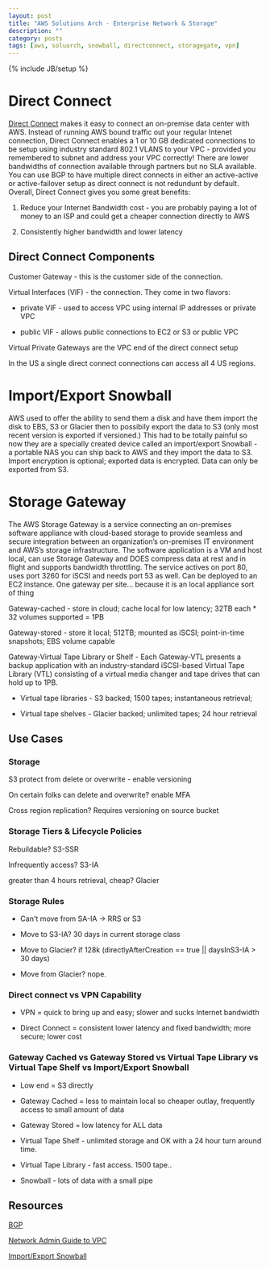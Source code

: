```yaml
---
layout: post
title: "AWS Solutions Arch - Enterprise Network & Storage"
description: ""
category: posts
tags: [aws, soluarch, snowball, directconnect, storagegate, vpn]
---
```

{% include JB/setup %}

# Direct Connect
[Direct Connect](https://aws.amazon.com/directconnect/) makes it easy to connect an on-premise data center with AWS. Instead of running AWS bound traffic out your regular Intenet connection, Direct Connect enables a 1 or 10 GB dedicated connections to be setup using industry standard 802.1 VLANS to your VPC - provided you remembered to subnet and address your VPC correctly! There are lower bandwidths of connection available through partners but no SLA available. You can use BGP to have multiple direct connects in either an active-active or active-failover setup as direct connect is not redundunt by default. Overall, Direct Connect gives you some great benefits:

1. Reduce your Internet Bandwidth cost - you are probably paying a lot of money to an ISP and could get a cheaper connection directly to AWS

1. Consistently higher bandwidth and lower latency 

## Direct Connect Components
Customer Gateway - this is the customer side of the connection. 

Virtual Interfaces (VIF) - the connection. They come in two flavors:

- private VIF - used to access VPC using internal IP addresses or private VPC

- public VIF - allows public connections to EC2 or S3 or public VPC 

Virtual Private Gateways are the VPC end of the direct connect setup

In the US a single direct connect connections can access all 4 US regions.

# Import/Export Snowball
AWS used to offer the ability to send them a disk and have them import the disk to EBS, S3 or Glacier then to possibily export the data to S3 (only most recent version is exported if versioned.) This had to be totally painful so now they are a specially created device called an import/export Snowball - a portable NAS you can ship back to AWS and they import the data to S3. Import encryption is optional; exported data is encrypted. Data can only be exported from S3.

# Storage Gateway
The AWS Storage Gateway is a service connecting an on-premises software appliance with cloud-based storage to provide seamless and secure integration between an organization’s on-premises IT environment and AWS’s storage infrastructure. The software application is a VM and host local, can use Storage Gateway and DOES compress data at rest and in flight and supports bandwidth throttling. The service actives on port 80, uses port 3260 for iSCSI and needs port 53 as well. Can be deployed to an EC2 instance. One gateway per site... because it is an local appliance sort of thing

Gateway-cached - store in cloud; cache local for low latency; 32TB each * 32 volumes supported = 1PB

Gateway-stored - store it local; 512TB; mounted as iSCSI; point-in-time snapshots; EBS volume capable

Gateway-Virtual Tape Library or Shelf - Each Gateway-VTL presents a backup application with an industry-standard iSCSI-based Virtual Tape Library (VTL) consisting of a virtual media changer and tape drives that can hold up to 1PB. 

- Virtual tape libraries - S3 backed; 1500 tapes; instantaneous retrieval; 

- Virtual tape shelves - Glacier backed; unlimited tapes; 24 hour retrieval

##  Use Cases

### Storage

S3 protect from delete or overwrite - enable versioning

On certain folks can delete and overwrite? enable MFA

Cross region replication? Requires versioning on source bucket

### Storage Tiers & Lifecycle Policies

Rebuildable? S3-SSR

Infrequently access? S3-IA

greater than 4 hours retrieval, cheap? Glacier

### Storage Rules

- Can't move from SA-IA -> RRS or S3

- Move to S3-IA? 30 days in current storage class

- Move to Glacier? if 128k (directlyAfterCreation == true || daysInS3-IA > 30 days) 

- Move from Glacier? nope.

### Direct connect vs VPN Capability

- VPN = quick to bring up and easy; slower and sucks Internet bandwidth

- Direct Connect = consistent lower latency and fixed bandwidth; more secure; lower cost

### Gateway Cached vs Gateway Stored vs Virtual Tape Library vs Virtual Tape Shelf vs Import/Export Snowball

- Low end = S3 directly

- Gateway Cached = less to maintain local so cheaper outlay, frequently access to small amount of data

- Gateway Stored = low latency for ALL data

- Virtual Tape Shelf - unlimited storage and OK with a 24 hour turn around time.

- Virtual Tape Library - fast access. 1500 tape..

- Snowball - lots of data with a small pipe

## Resources
[BGP](https://en.wikipedia.org/wiki/Border_Gateway_Protocol#Requirements_of_a_router_for_use_of_BGP_for_Internet_and_backbone-of-backbones_purposes)

[Network Admin Guide to VPC](http://docs.aws.amazon.com/AmazonVPC/latest/NetworkAdminGuide/Introduction.html)

[Import/Export Snowball](https://aws.amazon.com/importexport/)


